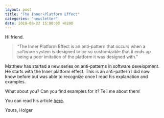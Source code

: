 ```yaml
---
layout: post
title: "The Inner-Platform Effect"
categories: "newsletter"
date: 2018-08-22 15:00:00 +0200
---
```


Hi friend. 

> “The Inner Platform Effect is an anti-pattern that occurs when a software system is designed to be so customizable that it ends up being a poor imitation of the platform it was designed with.”

Matthew has started a new series on anti-patterns in software development. He starts with the Inner platform effect. This is an anti-pattern I did now know before but was able to recognize once I read his explanation and examples. 

What about you? Can you find examples for it? Tell me about them!

You can read his article [here](https://exceptionnotfound.net/the-inner-platform-effect-the-daily-software-anti-pattern/).

Yours,
Holger